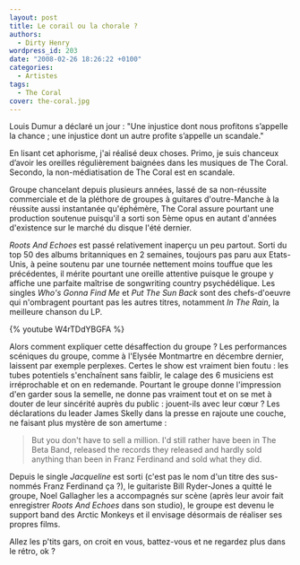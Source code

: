 ```yaml
---
layout: post
title: Le corail ou la chorale ?
authors:
  - Dirty Henry
wordpress_id: 203
date: "2008-02-26 18:26:22 +0100"
categories:
  - Artistes
tags:
  - The Coral
cover: the-coral.jpg
---
```


Louis Dumur a déclaré un jour : "Une injustice dont nous profitons s’appelle la
chance ; une injustice dont un autre profite s’appelle un scandale."

En lisant cet aphorisme, j'ai réalisé deux choses. Primo, je suis chanceux
d’avoir les oreilles régulièrement baignées dans les musiques de The Coral.
Secondo, la non-médiatisation de The Coral est en scandale.

Groupe chancelant depuis plusieurs années, lassé de sa non-réussite commerciale
et de la pléthore de groupes à guitares d'outre-Manche à la réussite aussi
instantanée qu'éphémère, The Coral assure pourtant une production soutenue
puisqu'il a sorti son 5ème opus en autant d'années d'existence sur le marché du
disque l'été dernier.

_Roots And Echoes_ est passé relativement inaperçu un peu partout. Sorti du top
50 des albums britanniques en 2 semaines, toujours pas paru aux Etats-Unis, à
peine soutenu par une tournée nettement moins touffue que les précédentes, il
mérite pourtant une oreille attentive puisque le groupe y affiche une parfaite
maîtrise de songwriting country psychédélique. Les singles _Who's Gonna Find Me_
et _Put The Sun Back_ sont des chefs-d'oeuvre qui n'ombragent pourtant pas les
autres titres, notamment _In The Rain_, la meilleure chanson du LP.

{% youtube W4rTDdYBGFA %}

Alors comment expliquer cette désaffection du groupe ? Les performances
scéniques du groupe, comme à l'Elysée Montmartre en décembre dernier, laissent
par exemple perplexes. Certes le show est vraiment bien foutu : les tubes
potentiels s'enchaînent sans faiblir, le calage des 6 musiciens est
irréprochable et on en redemande. Pourtant le groupe donne l'impression d'en
garder sous la semelle, ne donne pas vraiment tout et on se met à douter de leur
sincérité auprès du public : jouent-ils avec leur cœur ? Les déclarations du
leader James Skelly dans la presse en rajoute une couche, ne faisant plus
mystère de son amertume :

> But you don't have to sell a million. I'd still rather have been in The Beta
> Band, released the records they released and hardly sold anything than been in
> Franz Ferdinand and sold what they did.

Depuis le single _Jacqueline_ est sorti (c'est pas le nom d'un titre des
sus-nommés Franz Ferdinand ça ?), le guitariste Bill Ryder-Jones a quitté le
groupe, Noel Gallagher les a accompagnés sur scène (après leur avoir fait
enregistrer _Roots And Echoes_ dans son studio), le groupe est devenu le support
band des Arctic Monkeys et il envisage désormais de réaliser ses propres films.

Allez les p'tits gars, on croit en vous, battez-vous et ne regardez plus dans le
rétro, ok ?
